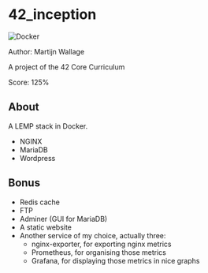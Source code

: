 # 42_inception
![Docker](https://img.shields.io/badge/docker-%230db7ed.svg?style=for-the-badge&logo=docker&logoColor=white)

Author: Martijn Wallage

A project of the 42 Core Curriculum

Score: 125%

## About

A LEMP stack in Docker.

- NGINX
- MariaDB
- Wordpress
  
## Bonus

- Redis cache
- FTP
- Adminer (GUI for MariaDB)
- A static website
- Another service of my choice, actually three:
  - nginx-exporter, for exporting nginx metrics
  - Prometheus, for organising those metrics
  - Grafana, for displaying those metrics in nice graphs
